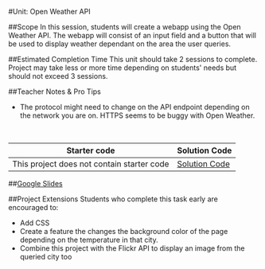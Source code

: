 #Unit: Open Weather API


##Scope
In this session, students will create a webapp using the Open Weather API. The webapp will consist of an input field and a button that will be used to display weather dependant on the area the user queries. 

##Estimated Completion Time
This unit should take 2 sessions to complete. Project may take less or more time depending on students' needs but should not exceed 3 sessions.  

##Teacher Notes & Pro Tips
* The protocol might need to change on the API endpoint depending on the network you are on. HTTPS seems to be buggy with Open Weather.  
<br>


| Starter code | Solution Code |
|-------|-------|
|This project does not contain starter code | [Solution Code](https://github.com/ScriptEdcurriculum/solutions2016/tree/master/year2/7-openWeatherAPI)|

##[Google Slides](https://docs.google.com/presentation/d/1lQ2SeIdKKtR7wGXC1O1yp8Nq1cga2drVU8gTDPMbtnI/edit?usp=sharing)

##Project Extensions
Students who complete this task early are encouraged to:

* Add CSS
* Create a feature the changes the background color of the page depending on the temperature in that city.
* Combine this project with the Flickr API to display an image from the queried city too 




